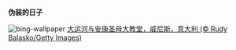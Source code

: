 
**伪装的日子**

![bing-wallpaper](https://www.bing.com/th?id=OHR.VeniceCarnival_ZH-CN4965898587_1920x1080.jpg)
[大运河与安康圣母大教堂，威尼斯，意大利 (© Rudy Balasko/Getty Images)](https://www.bing.com/search?q=%E5%A8%81%E5%B0%BC%E6%96%AF%E7%8B%82%E6%AC%A2%E8%8A%82&amp;form=hpcapt&amp;mkt=zh-cn)
  